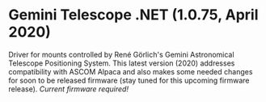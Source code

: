 # Gemini Telescope .NET (1.0.75, April 2020)

Driver for mounts controlled by René Görlich's Gemini Astronomical Telescope Positioning System. This latest version (2020) addresses compatibility with ASCOM Alpaca and also makes some needed changes for soon to be released firmware (stay tuned for this upcoming firmware release). *Current firmware required!*
